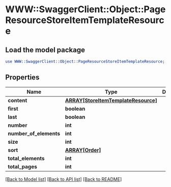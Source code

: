 # WWW::SwaggerClient::Object::PageResourceStoreItemTemplateResource

## Load the model package
```perl
use WWW::SwaggerClient::Object::PageResourceStoreItemTemplateResource;
```

## Properties
Name | Type | Description | Notes
------------ | ------------- | ------------- | -------------
**content** | [**ARRAY[StoreItemTemplateResource]**](StoreItemTemplateResource.md) |  | [optional] 
**first** | **boolean** |  | [optional] 
**last** | **boolean** |  | [optional] 
**number** | **int** |  | [optional] 
**number_of_elements** | **int** |  | [optional] 
**size** | **int** |  | [optional] 
**sort** | [**ARRAY[Order]**](Order.md) |  | [optional] 
**total_elements** | **int** |  | [optional] 
**total_pages** | **int** |  | [optional] 

[[Back to Model list]](../README.md#documentation-for-models) [[Back to API list]](../README.md#documentation-for-api-endpoints) [[Back to README]](../README.md)


